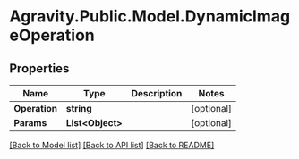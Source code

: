 # Agravity.Public.Model.DynamicImageOperation

## Properties

Name | Type | Description | Notes
------------ | ------------- | ------------- | -------------
**Operation** | **string** |  | [optional] 
**Params** | **List&lt;Object&gt;** |  | [optional] 

[[Back to Model list]](../README.md#documentation-for-models) [[Back to API list]](../README.md#documentation-for-api-endpoints) [[Back to README]](../README.md)

